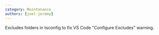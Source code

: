 ```yaml
---
category: Maintenance
authors: [joel-jeremy]
---
```


Excludes folders in tsconfig to fix VS Code "Configure Excludes" warning.
